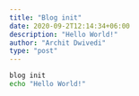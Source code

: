 ```yaml
---
title: "Blog init"
date: 2020-09-2T12:14:34+06:00
description: "Hello World!"
author: "Archit Dwivedi"
type: "post"
---
```


```bash
blog init
echo "Hello World!"
```
